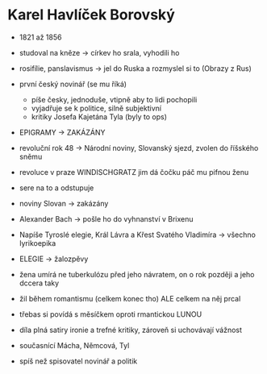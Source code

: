# Karel Havlíček Borovský

- 1821 až 1856
- studoval na kněze -> církev ho srala, vyhodili ho
- rosifílie, panslavismus -> jel do Ruska a rozmyslel si to (Obrazy z Rus)
- první český novinář (se mu říká)
	- píše česky, jednoduše, vtipně aby to lidi pochopili
	- vyjadřuje se k politice, silně subjektivní
	- kritiky Josefa Kajetána Tyla (byly to ops)
- EPIGRAMY -> ZAKÁZÁNY
- revoluční rok 48 -> Národní noviny, Slovanský sjezd, zvolen do říšského sněmu
- revoluce v praze WINDISCHGRATZ jim dá čočku páč mu pifnou ženu
- sere na to a odstupuje
- noviny Slovan -> zakázány
- Alexander Bach -> pošle ho do vyhnanství v Brixenu
- Napíše Tyroslé elegie, Král Lávra a Křest Svatého Vladimíra -> všechno lyrikoepika
- ELEGIE -> žalozpěvy
- žena umírá ne tuberkulózu před jeho návratem, on o rok později a jeho dccera taky 

- žil během romantismu (celkem konec tho) ALE celkem na něj prcal
- třebas si povídá s měsíčkem oproti rmantickou LUNOU
- díla plná satiry ironie a trefné kritiky, zároveň si uchovávají vážnost
- současnící Mácha, Němcová, Tyl
- spíš než spisovatel novinář a politik

